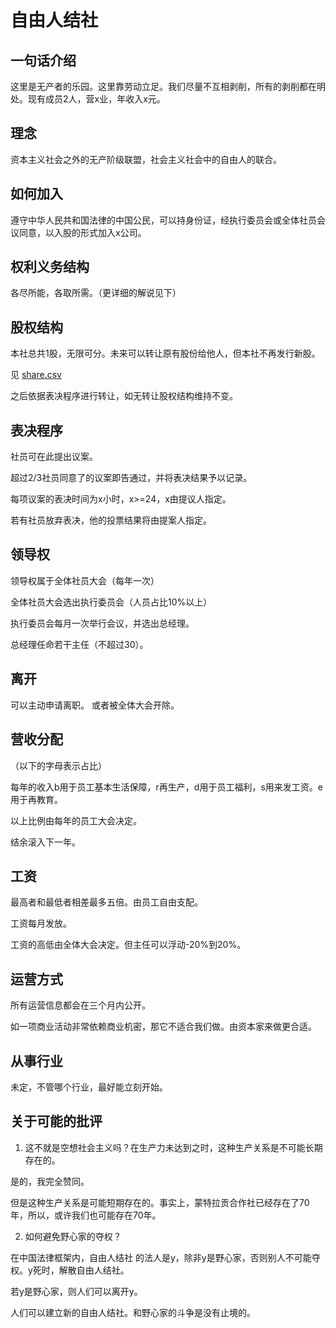# 自由人结社

## 一句话介绍
这里是无产者的乐园。这里靠劳动立足。我们尽量不互相剥削，所有的剥削都在明处。现有成员2人，营x业，年收入x元。

## 理念
资本主义社会之外的无产阶级联盟，社会主义社会中的自由人的联合。

## 如何加入
遵守中华人民共和国法律的中国公民，可以持身份证，经执行委员会或全体社员会议同意，以入股的形式加入x公司。

## 权利义务结构
各尽所能，各取所需。（更详细的解说见下）

## 股权结构
本社总共1股，无限可分。未来可以转让原有股份给他人，但本社不再发行新股。

见 [share.csv](share.csv)

之后依据表决程序进行转让，如无转让股权结构维持不变。

## 表决程序

社员可在此提出议案。

超过2/3社员同意了的议案即告通过，并将表决结果予以记录。

每项议案的表决时间为x小时，x>=24，x由提议人指定。

若有社员放弃表决，他的投票结果将由提案人指定。

## 领导权
领导权属于全体社员大会（每年一次）

全体社员大会选出执行委员会（人员占比10%以上）

执行委员会每月一次举行会议，并选出总经理。

总经理任命若干主任（不超过30）。

## 离开

可以主动申请离职。
或者被全体大会开除。

## 营收分配

（以下的字母表示占比）

每年的收入b用于员工基本生活保障，r再生产，d用于员工福利，s用来发工资。e用于再教育。

以上比例由每年的员工大会决定。

结余滚入下一年。

## 工资
最高者和最低者相差最多五倍。由员工自由支配。

工资每月发放。

工资的高低由全体大会决定。但主任可以浮动-20%到20%。

## 运营方式
所有运营信息都会在三个月内公开。

如一项商业活动非常依赖商业机密，那它不适合我们做。由资本家来做更合适。

## 从事行业
未定，不管哪个行业，最好能立刻开始。

## 关于可能的批评

1. 这不就是空想社会主义吗？在生产力未达到之时，这种生产关系是不可能长期存在的。

是的，我完全赞同。

但是这种生产关系是可能短期存在的。事实上，蒙特拉贡合作社已经存在了70年，所以，或许我们也可能存在70年。

2. 如何避免野心家的夺权？

在中国法律框架内，自由人结社 的法人是y，除非y是野心家，否则别人不可能夺权。y死时，解散自由人结社。

若y是野心家，则人们可以离开y。

人们可以建立新的自由人结社。和野心家的斗争是没有止境的。

